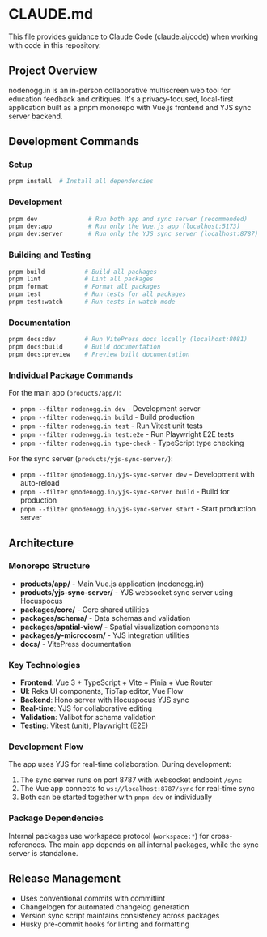 # CLAUDE.md

This file provides guidance to Claude Code (claude.ai/code) when working with code in this repository.

## Project Overview

nodenogg.in is an in-person collaborative multiscreen web tool for education feedback and critiques. It's a privacy-focused, local-first application built as a pnpm monorepo with Vue.js frontend and YJS sync server backend.

## Development Commands

### Setup
```bash
pnpm install  # Install all dependencies
```

### Development
```bash
pnpm dev              # Run both app and sync server (recommended)
pnpm dev:app          # Run only the Vue.js app (localhost:5173)
pnpm dev:server       # Run only the YJS sync server (localhost:8787)
```

### Building and Testing
```bash
pnpm build           # Build all packages
pnpm lint            # Lint all packages
pnpm format          # Format all packages
pnpm test            # Run tests for all packages
pnpm test:watch      # Run tests in watch mode
```

### Documentation
```bash
pnpm docs:dev        # Run VitePress docs locally (localhost:8081)
pnpm docs:build      # Build documentation
pnpm docs:preview    # Preview built documentation
```

### Individual Package Commands
For the main app (`products/app/`):
- `pnpm --filter nodenogg.in dev` - Development server
- `pnpm --filter nodenogg.in build` - Build production
- `pnpm --filter nodenogg.in test` - Run Vitest unit tests
- `pnpm --filter nodenogg.in test:e2e` - Run Playwright E2E tests
- `pnpm --filter nodenogg.in type-check` - TypeScript type checking

For the sync server (`products/yjs-sync-server/`):
- `pnpm --filter @nodenogg.in/yjs-sync-server dev` - Development with auto-reload
- `pnpm --filter @nodenogg.in/yjs-sync-server build` - Build for production
- `pnpm --filter @nodenogg.in/yjs-sync-server start` - Start production server

## Architecture

### Monorepo Structure
- **products/app/** - Main Vue.js application (nodenogg.in)
- **products/yjs-sync-server/** - YJS websocket sync server using Hocuspocus
- **packages/core/** - Core shared utilities
- **packages/schema/** - Data schemas and validation
- **packages/spatial-view/** - Spatial visualization components
- **packages/y-microcosm/** - YJS integration utilities
- **docs/** - VitePress documentation

### Key Technologies
- **Frontend**: Vue 3 + TypeScript + Vite + Pinia + Vue Router
- **UI**: Reka UI components, TipTap editor, Vue Flow
- **Backend**: Hono server with Hocuspocus YJS sync
- **Real-time**: YJS for collaborative editing
- **Validation**: Valibot for schema validation
- **Testing**: Vitest (unit), Playwright (E2E)

### Development Flow
The app uses YJS for real-time collaboration. During development:
1. The sync server runs on port 8787 with websocket endpoint `/sync`
2. The Vue app connects to `ws://localhost:8787/sync` for real-time sync
3. Both can be started together with `pnpm dev` or individually

### Package Dependencies
Internal packages use workspace protocol (`workspace:*`) for cross-references. The main app depends on all internal packages, while the sync server is standalone.

## Release Management
- Uses conventional commits with commitlint
- Changelogen for automated changelog generation
- Version sync script maintains consistency across packages
- Husky pre-commit hooks for linting and formatting